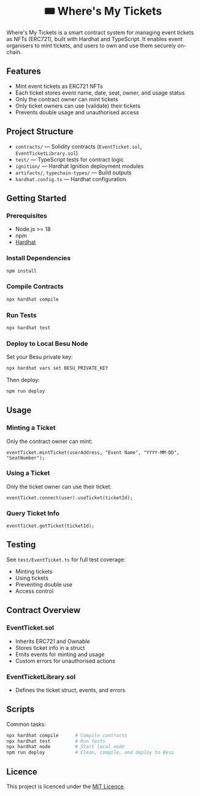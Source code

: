 <div align="center">

# 🎟️ Where's My Tickets

</div>

Where's My Tickets is a smart contract system for managing event tickets as NFTs (ERC721), built with Hardhat and TypeScript. It enables event organisers to mint tickets, and users to own and use them securely on-chain.

## Features
- Mint event tickets as ERC721 NFTs
- Each ticket stores event name, date, seat, owner, and usage status
- Only the contract owner can mint tickets
- Only ticket owners can use (validate) their tickets
- Prevents double usage and unauthorised access

## Project Structure
- `contracts/` — Solidity contracts (`EventTicket.sol`, `EventTicketLibrary.sol`)
- `test/` — TypeScript tests for contract logic
- `ignition/` — Hardhat Ignition deployment modules
- `artifacts/`, `typechain-types/` — Build outputs
- `hardhat.config.ts` — Hardhat configuration

## Getting Started

### Prerequisites
- Node.js >= 18
- npm
- [Hardhat](https://hardhat.org/)

### Install Dependencies
```bash
npm install
```

### Compile Contracts
```bash
npx hardhat compile
```

### Run Tests
```bash
npx hardhat test
```

### Deploy to Local Besu Node
Set your Besu private key:
```bash
npx hardhat vars set BESU_PRIVATE_KEY
```
Then deploy:
```bash
npm run deploy
```

## Usage

### Minting a Ticket
Only the contract owner can mint:
```solidity
eventTicket.mintTicket(userAddress, "Event Name", "YYYY-MM-DD", "SeatNumber");
```

### Using a Ticket
Only the ticket owner can use their ticket:
```solidity
eventTicket.connect(user).useTicket(ticketId);
```

### Query Ticket Info
```solidity
eventTicket.getTicket(ticketId);
```

## Testing
See `test/EventTicket.ts` for full test coverage:
- Minting tickets
- Using tickets
- Preventing double use
- Access control

## Contract Overview

### EventTicket.sol
- Inherits ERC721 and Ownable
- Stores ticket info in a struct
- Emits events for minting and usage
- Custom errors for unauthorised actions

### EventTicketLibrary.sol
- Defines the ticket struct, events, and errors

## Scripts
Common tasks:
```bash
npx hardhat compile      # Compile contracts
npx hardhat test         # Run tests
npx hardhat node         # Start local node
npm run deploy           # Clean, compile, and deploy to Besu
```

## Licence

This project is licenced under the [MIT Licence](LICENSE).

